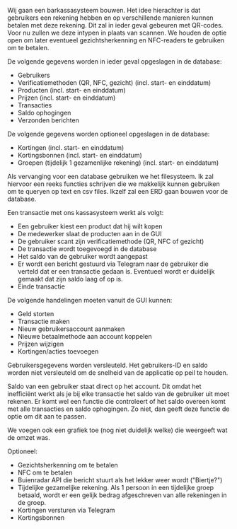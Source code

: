 Wij gaan een barkassasysteem bouwen. Het idee hierachter is dat gebruikers een rekening hebben en op verschillende manieren kunnen betalen met deze rekening. Dit zal in ieder geval gebeuren met QR-codes. Voor nu zullen we deze intypen in plaats van scannen. We houden de optie open om later eventueel gezichtsherkenning en NFC-readers te gebruiken om te betalen. 

De volgende gegevens worden in ieder geval opgeslagen in de database: 
- Gebruikers
- Verificatiemethoden (QR, NFC, gezicht) (incl. start- en einddatum)
- Producten (incl. start- en einddatum)
- Prijzen (incl. start- en einddatum)
- Transacties
- Saldo ophogingen
- Verzonden berichten

De volgende gegevens worden optioneel opgeslagen in de database: 
- Kortingen (incl. start- en einddatum)
- Kortingsbonnen (incl. start- en einddatum)
- Groepen (tijdelijk 1 gezamenlijke rekening) (incl. start- en einddatum)

Als vervanging voor een database gebruiken we het filesysteem. Ik zal hiervoor een reeks functies schrijven die we makkelijk kunnen gebruiken om te queryen op text en csv files. Ikzelf zal een ERD gaan bouwen voor de database. 

Een transactie met ons kassasysteem werkt als volgt: 
- Een gebruiker kiest een product dat hij wilt kopen
- De medewerker slaat de producten aan in de GUI
- De gebruiker scant zijn verificatiemethode (QR, NFC of gezicht)
- De transactie wordt toegevoegd in de database
- Het saldo van de gebruiker wordt aangepast
- Er wordt een bericht gestuurd via Telegram naar de gebruiker die verteld dat er een transactie gedaan is. Eventueel wordt er duidelijk gemaakt dat zijn saldo laag of op is. 
- Einde transactie

De volgende handelingen moeten vanuit de GUI kunnen: 
- Geld storten
- Transactie maken
- Nieuw gebruikersaccount aanmaken
- Nieuwe betaalmethode aan account koppelen
- Prijzen wijzigen
- Kortingen/acties toevoegen

Gebruikersgegevens worden versleuteld. Het gebruikers-ID en saldo worden niet versleuteld om de snelheid van de applicatie op peil te houden. 

Saldo van een gebruiker staat direct op het account. Dit omdat het inefficiënt werkt als je bij elke transactie het saldo van de gebruiker uit moet rekenen. Er komt wel een functie die controleert of het saldo overeen komt met alle transacties en saldo ophogingen. Zo niet, dan geeft deze functie de optie om dit aan te passen. 

We voegen ook een grafiek toe (nog niet duidelijk welke) die weergeeft wat de omzet was. 

Optioneel: 
- Gezichtsherkenning om te betalen
- NFC om te betalen
- Buienradar API die bericht stuurt als het lekker weer wordt ("Biertje?")
- Tijdelijke gezamelijke rekening. Als 1 persoon in een tijdelijke groep betaald, wordt er een gelijk bedrag afgeschreven van alle rekeningen in de groep. 
- Kortingen versturen via Telegram
- Kortingsbonnen

